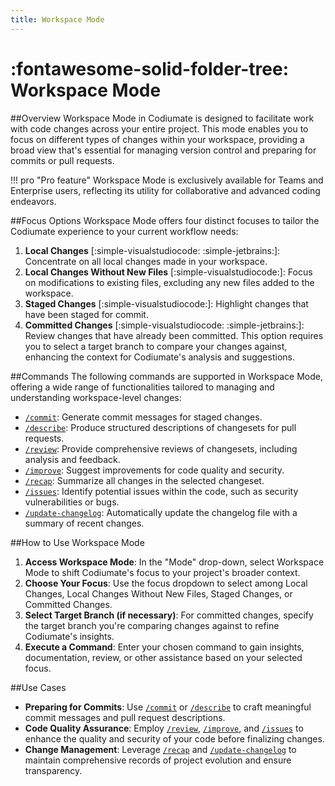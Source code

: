 ```yaml
---
title: Workspace Mode
---
```


# :fontawesome-solid-folder-tree: Workspace Mode

##Overview
Workspace Mode in Codiumate is designed to facilitate work with code changes across your entire project. This mode enables you to focus on different types of changes within your workspace, providing a broad view that's essential for managing version control and preparing for commits or pull requests. 

!!! pro "Pro feature"
    Workspace Mode is exclusively available for Teams and Enterprise users, reflecting its utility for collaborative and advanced coding endeavors.

##Focus Options
Workspace Mode offers four distinct focuses to tailor the Codiumate experience to your current workflow needs:

1. **Local Changes** [:simple-visualstudiocode: :simple-jetbrains:]: Concentrate on all local changes made in your workspace.
2. **Local Changes Without New Files** [:simple-visualstudiocode:]: Focus on modifications to existing files, excluding any new files added to the workspace.
3. **Staged Changes** [:simple-visualstudiocode:]: Highlight changes that have been staged for commit.
4. **Committed Changes** [:simple-visualstudiocode: :simple-jetbrains:]: Review changes that have already been committed. This option requires you to select a target branch to compare your changes against, enhancing the context for Codiumate's analysis and suggestions.

##Commands
The following commands are supported in Workspace Mode, offering a wide range of functionalities tailored to managing and understanding workspace-level changes:

- [`/commit`](../commands/commit.md): Generate commit messages for staged changes.
- [`/describe`](../commands/describe.md): Produce structured descriptions of changesets for pull requests.
- [`/review`](../commands/review.md): Provide comprehensive reviews of changesets, including analysis and feedback.
- [`/improve`](../commands/improve.md): Suggest improvements for code quality and security.
- [`/recap`](../commands/recap.md): Summarize all changes in the selected changeset.
- [`/issues`](../commands/issues.md): Identify potential issues within the code, such as security vulnerabilities or bugs.
- [`/update-changelog`](../commands/update-changelog.md): Automatically update the changelog file with a summary of recent changes.

##How to Use Workspace Mode

1. **Access Workspace Mode**: In the "Mode" drop-down, select Workspace Mode to shift Codiumate's focus to your project's broader context.
2. **Choose Your Focus**: Use the focus dropdown to select among Local Changes, Local Changes Without New Files, Staged Changes, or Committed Changes.
3. **Select Target Branch (if necessary)**: For committed changes, specify the target branch you're comparing changes against to refine Codiumate's insights.
4. **Execute a Command**: Enter your chosen command to gain insights, documentation, review, or other assistance based on your selected focus.

##Use Cases

- **Preparing for Commits**: Use [`/commit`](../commands/commit.md) or [`/describe`](../commands/describe.md) to craft meaningful commit messages and pull request descriptions.
- **Code Quality Assurance**: Employ [`/review`](../commands/review.md), [`/improve`](../commands/improve.md), and [`/issues`](../commands/issues.md) to enhance the quality and security of your code before finalizing changes.
- **Change Management**: Leverage [`/recap`](../commands/recap.md) and [`/update-changelog`](../commands/update-changelog.md) to maintain comprehensive records of project evolution and ensure transparency.